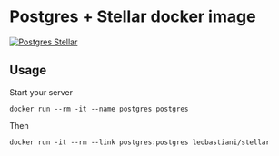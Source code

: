 # Postgres + Stellar docker image

[![Postgres Stellar](https://github.com/leobastiani/stellar-docker/actions/workflows/stellar.yaml/badge.svg)](https://github.com/leobastiani/stellar-docker/actions/workflows/stellar.yaml)

## Usage

Start your server

`docker run --rm -it --name postgres postgres`

Then

`docker run -it --rm --link postgres:postgres leobastiani/stellar`
